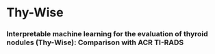 # Thy-Wise
### Interpretable machine learning for the evaluation of thyroid nodules (Thy-Wise): Comparison with ACR TI-RADS
